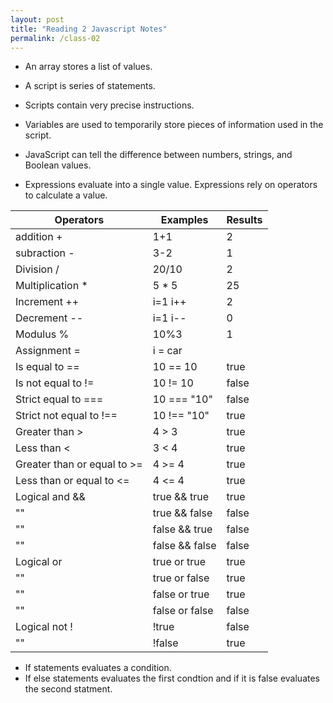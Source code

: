 ```yaml
---
layout: post
title: "Reading 2 Javascript Notes"
permalink: /class-02
---
```


* An array stores a list of values. 

* A script is series of statements. 

* Scripts contain very precise instructions. 

* Variables are used to temporarily store pieces of information used in the script.

* JavaScript can tell the difference between numbers, strings, and Boolean values.

* Expressions evaluate into a single value. Expressions rely on operators to calculate a value.

Operators | Examples | Results
---------|---------|---------
addition + | 1+1 | 2
subraction - | 3-2 | 1
Division / | 20/10 | 2
Multiplication * |5 * 5 | 25
Increment ++ | i=1 i++ | 2
Decrement -- | i=1 i-- | 0
Modulus % | 10%3 | 1
Assignment = | i = car | 
Is equal to == | 10 == 10  | true
Is not equal to != | 10 != 10 | false
Strict equal to === | 10 === "10" | false
Strict not equal to !== | 10 !== "10"| true
Greater than > | 4 > 3| true
Less than < | 3 < 4 | true
Greater than or equal to >= | 4 >= 4 | true
Less than or equal to <= | 4 <= 4 | true
Logical and && | true && true | true
 "" | true && false | false
 "" | false && true | false
 "" | false && false | false
Logical or | true or true | true
 "" |true or false | true
 "" | false or true | true
 "" | false or false | false
Logical not ! | !true | false
 "" | !false | true
 
* If statements evaluates a condition.
* If else statements evaluates the first condtion and if it is false evaluates the second statment.
